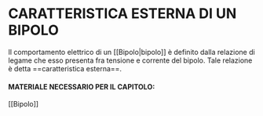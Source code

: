 # CARATTERISTICA ESTERNA DI UN BIPOLO
Il comportamento elettrico di un [[Bipolo|bipolo]] è definito dalla relazione di legame che esso presenta fra tensione e corrente del bipolo.
Tale relazione è detta ==caratteristica esterna==.

#### MATERIALE NECESSARIO PER IL CAPITOLO:
[[Bipolo]]